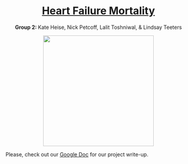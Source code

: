 

<h1 align="center"><u>Heart Failure Mortality</u></h1>
<p align="center">
  <b>Group 2: </b>Kate Heise, Nick Petcoff, Lalit Toshniwal, & Lindsay Teeters 
</p>



<p align="center">
  <img width="300" src="https://media.giphy.com/media/26n6OmfaR7wr0iXqU/giphy.gif">
</p>

Please, check out our [Google Doc](https://docs.google.com/document/d/1Jq57WBdyZpDfJEK69l8e9nloypyoj57MLWcLBTMOPGo/edit) for our project write-up.
